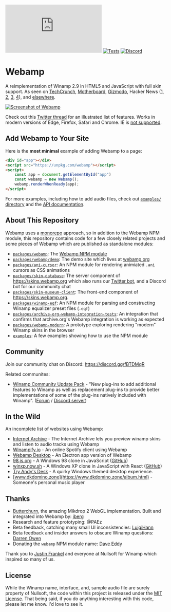 [![gzip size](https://img.badgesize.io/https:/unpkg.com/webamp/built/webamp.lazy-bundle.min.js?label=gzip&compression=gzip)](https://bundlephobia.com/result?p=webamp)
[![Tests](https://github.com/captbaritone/webamp/workflows/CI/badge.svg)](https://github.com/captbaritone/webamp/actions?query=branch%3Amaster+workflow%3ACI)
[![Discord](https://img.shields.io/discord/434058775012311061.svg)](https://webamp.org/chat)

# Webamp

A reimplementation of Winamp 2.9 in HTML5 and JavaScript with full skin support. 
As seen on [TechCrunch], [Motherboard], [Gizmodo], Hacker News ([1], [2], [3], [4]), and [elsewhere](./packages/webamp/docs/press.md).

[![Screenshot of Webamp](https://raw.githubusercontent.com/captbaritone/webamp/master/packages/webamp/demo/images/preview.png)](https://webamp.org)

Check out this [Twitter thread](https://twitter.com/captbaritone/status/961274714013319168) for an illustrated list of features. Works in modern versions of Edge, Firefox, Safari and Chrome. IE is [not supported](http://caniuse.com/#feat=audio-api).

## Add Webamp to Your Site

Here is the **most minimal** example of adding Webamp to a page:

```HTML
<div id="app"></div>
<script src="https://unpkg.com/webamp"></script>
<script>
    const app = document.getElementById("app")
    const webamp = new Webamp();
    webamp.renderWhenReady(app);
</script>
```

For more examples, including how to add audio files, check out [`examples/` directory](./examples) and the [API documentation](./packages/webamp/docs/usage.md).

## About This Repository

Webamp uses a [monorepo](https://en.wikipedia.org/wiki/Monorepo) approach, so in addition to the Webamp NPM module, this repository contains code for a few closely related projects and some pieces of Webamp which are published as standalone modules:

* [`packages/webamp`](https://github.com/captbaritone/webamp/tree/master/packages/webamp): The [Webamp NPM module](https://www.npmjs.com/package/webamp)
* [`packages/webamp/demo`](https://github.com/captbaritone/webamp/tree/master/packages/webamp/demo): The demo site which lives at [webamp.org](https://webamp.org)
* [`packages/ani-cursor`](https://github.com/captbaritone/webamp/tree/master/packages/ani-cursor): An NPM module for rendering animiated `.ani` cursors as CSS animations
* [`packages/skin-database`](https://github.com/captbaritone/webamp/tree/master/packages/skin-database): The server component of https://skins.webamp.org which also runs our [Twitter bot](https://twitter.com/winampskins), and a Discord bot for our community chat
* [`packages/skin-museum-client`](https://github.com/captbaritone/webamp/tree/master/packages/skin-museum-client): The front-end component of https://skins.webamp.org.
* [`packages/winamp-eqf`](https://github.com/captbaritone/webamp/tree/master/packages/winamp-eqf): An NPM module for parsing and constructing Winamp equalizer preset files (`.eqf`)
* [`packages/archive-org-webamp-integration-tests`](https://github.com/captbaritone/webamp/tree/master/packages/archive-org-webamp-integration-tests): An integration that confirms that archive.org's Webamp integration is working as expected
* [`packages/webamp-modern`](https://github.com/captbaritone/webamp/tree/master/packages/webamp-modern): A prototype exploring rendering "modern" Winamp skins in the browser
* [`examples`](https://github.com/captbaritone/webamp/tree/master/examples): A few examples showing how to use the NPM module

## Community

Join our community chat on Discord: <https://discord.gg/fBTDMqR>

Related communites:

- [Winamp Community Update Pack] - "New plug-ins to add additional features to Winamp as well as replacement plug-ins to provide better implementations of some of the plug-ins natively included with Winamp". ([Forum](https://getwacup.com/community/) / [Discord server](https://discord.gg/5pVTdbj))

## In the Wild

An incomplete list of websites using Webamp:

- [Internet Archive](https://blog.archive.org/2018/10/02/dont-click-on-the-llama/) - The Internet Archive lets you preview winamp skins and listen to audio tracks using Webamp
- [Winampify.io](https://winampify.io/) - An online Spotify client using Webamp
- [Webamp Desktop](https://desktop.webamp.org/) - An Electron app version of Webamp
- [98.js.org](https://98.js.org/) - A Windows 98 clone in JavaScript ([GitHub](https://github.com/1j01/98))
- [winxp.now.sh](https://winxp.now.sh/) - A Windows XP clone in JavaScript with React ([GitHub](https://github.com/ShizukuIchi))
- [Try Andy's Desk](https://desk.glitchy.website/) - A quirky Windows themed desktop experience.
- [www.dkdomino.zone](https://www.dkdomino.zone/album.html) - Someone's personal music player

## Thanks

- [Butterchurn](https://github.com/jberg/butterchurn), the amazing Mikdrop 2 WebGL implementation. Built and integrated into Webamp by: [jberg](https://github.com/jberg)
- Research and feature prototyping: @PAEz
- Beta feedback, catching many small UI inconsistencies: [LuigiHann](https://twitter.com/LuigiHann)
- Beta feedback and insider answers to obscure Winamp questions: [Darren Owen](https://twitter.com/The_DoctorO)
- Donating the `webamp` NPM module name: [Dave Eddy](http://daveeddy.com/)

Thank you to [Justin Frankel](http://www.1014.org/) and everyone at Nullsoft
for Winamp which inspired so many of us.

## License

While the Winamp name, interface, and, sample audio file are surely property of
Nullsoft, the code within this project is released under the [MIT
License](LICENSE.txt). That being said, if you do anything interesting with
this code, please let me know. I'd love to see it.

[techcrunch]: https://techcrunch.com/2018/02/09/whip-the-llamas-ass-with-this-javascript-winamp-emulator/
[motherboard]: https://motherboard.vice.com/en_us/article/qvebbv/winamp-2-mp3-music-player-emulator
[gizmodo]: https://gizmodo.com/winamp-2-has-been-immortalized-in-html5-for-your-pleasu-1655373653
[1]: https://news.ycombinator.com/item?id=8565665
[2]: https://news.ycombinator.com/item?id=15314629
[3]: https://news.ycombinator.com/item?id=16333550
[4]: https://news.ycombinator.com/item?id=17583997
[winamp community update pack]: https://getwacup.com/
